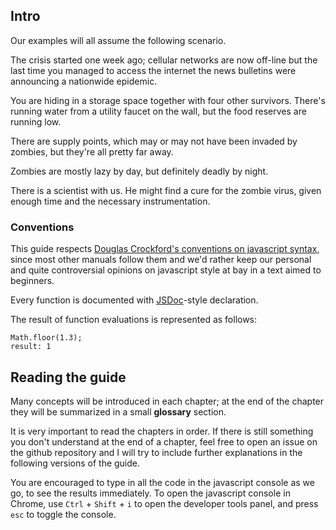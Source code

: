 ## Intro

Our examples will all assume the following scenario.

The crisis started one week ago; cellular networks are now off-line but the last time 
you managed to access the internet the news bulletins were announcing a nationwide epidemic.

You are hiding in a storage space together with four other survivors. There's running 
water from a utility faucet on the wall, but the food reserves are running low.

There are supply points, which may or may not have been invaded by zombies, but they're 
all pretty far away. 

Zombies are mostly lazy by day, but definitely deadly by night.

There is a scientist with us. He might find a cure for the zombie virus, given enough 
time and the necessary instrumentation.

### Conventions

This guide respects [Douglas Crockford's conventions on javascript syntax](http://javascript.crockford.com/code.html), since most other manuals follow
them and we'd rather keep our personal and quite controversial opinions on
javascript style at bay in a text aimed to beginners.

Every function is documented with [JSDoc](http://usejsdoc.org/)-style 
declaration.

The result of function evaluations is represented as follows:

    Math.floor(1.3);
    result: 1

## Reading the guide

Many concepts will be introduced in each chapter; at the end of the chapter they will be summarized in a small **glossary** section.

It is very important to read the chapters in order. If there is still 
something you don't understand at the end of a chapter, feel free to open an
issue on the github repository and I will try to include further explanations
in the following versions of the guide.

You are encouraged to type in all the code in the javascript console as we go, 
to see the results immediately. To open the javascript console in Chrome, 
use `Ctrl` + `Shift` + `i` to open the developer tools panel, and press `esc`
to toggle the console.


